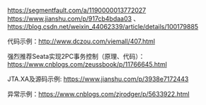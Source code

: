 https://segmentfault.com/a/1190000013772027
https://www.jianshu.com/p/917cb4bdaa03 、https://blog.csdn.net/weixin_44062339/article/details/100179885

代码示例：http://www.dczou.com/viemall/407.html

强烈推荐Seata实现2PC事务控制（原理、代码）：https://www.cnblogs.com/zeussbook/p/11766645.html


JTA.XA及源码示例: https://www.jianshu.com/p/3938e7172443

异常示例：https://www.cnblogs.com/zjrodger/p/5633922.html